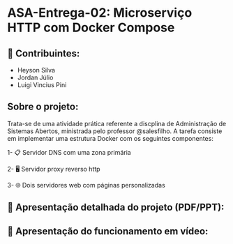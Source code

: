 # ASA-Entrega-02: Microserviço HTTP com Docker Compose 

## 🤝 Contribuintes:
- Heyson Silva 
- Jordan Júlio
- Luigi Vincius Pini

## Sobre o projeto:
  Trata-se de uma atividade prática referente a discplina de Administração de Sistemas Abertos, ministrada pelo professor @salesfilho. A tarefa consiste em implementar uma estrutura Docker com os seguintes componentes:
  
  1- 📋 Servidor DNS com uma zona primária

  2- 🖥️ Servidor proxy reverso http 

  3- 🌐 Dois servidores web com páginas personalizadas

## 🐳 Apresentação detalhada do projeto (PDF/PPT):

## 🎥 Apresentação do funcionamento em vídeo: 

  
